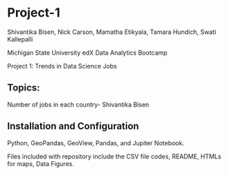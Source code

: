 # Project-1

Shivantika Bisen, Nick Carson, Mamatha Etikyala, Tamara Hundich, Swati Kallepalli

 Michigan State University edX Data Analytics Bootcamp 

 Project 1: Trends in Data Science Jobs 

 ## Topics: 
 Number of jobs in each country- Shivantika Bisen 

 ## Installation and Configuration 
Python, GeoPandas, GeoView, Pandas, and Jupiter Notebook. 
	
Files included with repository include the CSV file codes, README, HTMLs for maps, Data Figures. 

